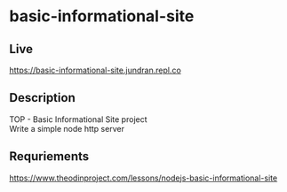 # basic-informational-site

## Live
https://basic-informational-site.jundran.repl.co

## Description
TOP - Basic Informational Site project  
Write a simple node http server

## Requriements
https://www.theodinproject.com/lessons/nodejs-basic-informational-site
